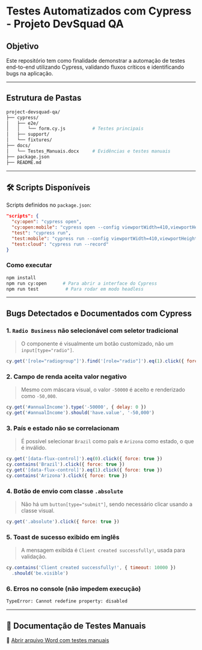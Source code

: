 # Testes Automatizados com Cypress - Projeto DevSquad QA

##  Objetivo
Este repositório tem como finalidade demonstrar a automação de testes end-to-end utilizando Cypress, validando fluxos críticos e identificando bugs na aplicação.

---

##  Estrutura de Pastas
```bash
project-devsquad-qa/
├── cypress/
│   ├── e2e/
│   │   └── form.cy.js          # Testes principais
│   ├── support/
│   └── fixtures/
├── docs/
│   └── Testes_Manuais.docx     # Evidências e testes manuais
├── package.json
├── README.md
```

---

## 🛠 Scripts Disponíveis
Scripts definidos no `package.json`:
```json
"scripts": {
  "cy:open": "cypress open",
  "cy:open:mobile": "cypress open --config viewportWidth=410,viewportHeight=860",
  "test": "cypress run",
  "test:mobile": "cypress run --config viewportWidth=410,viewportHeight=860",
  "test:cloud": "cypress run --record"
}
```

###  Como executar
```bash
npm install
npm run cy:open      # Para abrir a interface do Cypress
npm run test          # Para rodar em modo headless
```

---

##  Bugs Detectados e Documentados com Cypress

### 1. `Radio Business` não selecionável com seletor tradicional
> O componente é visualmente um botão customizado, não um `input[type="radio"]`.
```js
cy.get('[role="radiogroup"]').find('[role="radio"]').eq(1).click({ force: true })
```

### 2. Campo de renda aceita valor negativo
> Mesmo com máscara visual, o valor `-50000` é aceito e renderizado como `-50,000`.
```js
cy.get('#annualIncome').type('-50000', { delay: 0 })
cy.get('#annualIncome').should('have.value', '-50,000')
```

### 3. País e estado não se correlacionam
> É possível selecionar `Brazil` como país e `Arizona` como estado, o que é inválido.
```js
cy.get('[data-flux-control]').eq(0).click({ force: true })
cy.contains('Brazil').click({ force: true })
cy.get('[data-flux-control]').eq(1).click({ force: true })
cy.contains('Arizona').click({ force: true })
```

### 4. Botão de envio com classe `.absolute`
> Não há um `button[type="submit"]`, sendo necessário clicar usando a classe visual.
```js
cy.get('.absolute').click({ force: true })
```

### 5. Toast de sucesso exibido em inglês
> A mensagem exibida é `Client created successfully!`, usada para validação.
```js
cy.contains('Client created successfully!', { timeout: 10000 })
  .should('be.visible')
```

### 6. Erros no console (não impedem execução)
```bash
TypeError: Cannot redefine property: disabled
```

---

## 📎 Documentação de Testes Manuais
📄 [Abrir arquivo Word com testes manuais](docs/Testes_Manuais.docx)

